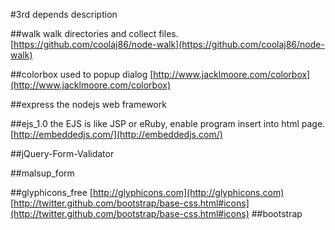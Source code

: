 #3rd depends description

##walk
walk directories and collect files. [https://github.com/coolaj86/node-walk](https://github.com/coolaj86/node-walk)

##colorbox
used to popup dialog [http://www.jacklmoore.com/colorbox](http://www.jacklmoore.com/colorbox)

##express
the nodejs web framework

##ejs_1.0
the EJS is like JSP or eRuby, enable program insert into html page.
[http://embeddedjs.com/](http://embeddedjs.com/)

##jQuery-Form-Validator

##malsup_form

##glyphicons_free
[http://glyphicons.com](http://glyphicons.com)  
[http://twitter.github.com/bootstrap/base-css.html#icons](http://twitter.github.com/bootstrap/base-css.html#icons)
##bootstrap


